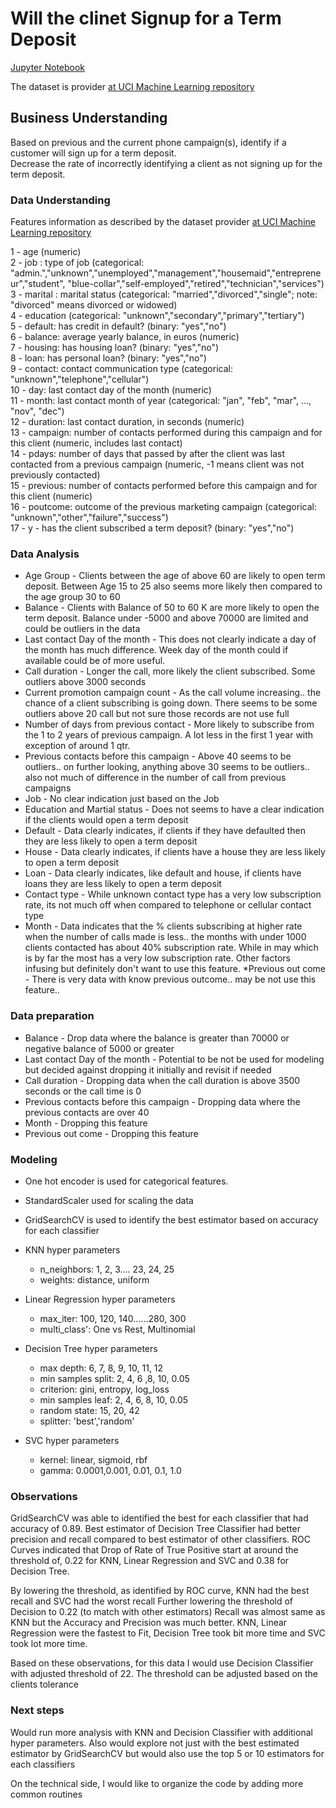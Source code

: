 # Will the clinet Signup for a Term Deposit

[Jupyter Notebook](term-deposit-sign-up.ipynb)

The dataset is provider [at UCI Machine Learning repository](https://archive.ics.uci.edu/dataset/222/bank+marketing) 

## Business Understanding
Based on previous and the current phone campaign(s), identify if a customer will sign up for a term deposit.  
Decrease the rate of incorrectly identifying a client as not signing up for the term deposit. 

### Data Understanding
Features information as described by the dataset provider [at UCI Machine Learning repository](https://archive.ics.uci.edu/dataset/222/bank+marketing) 

1 - age (numeric)</br>
2 - job : type of job (categorical: "admin.","unknown","unemployed","management","housemaid","entrepreneur","student", "blue-collar","self-employed","retired","technician","services")</br>
3 - marital : marital status (categorical: "married","divorced","single"; note: "divorced" means divorced or widowed)</br>
4 - education (categorical: "unknown","secondary","primary","tertiary")</br>
5 - default: has credit in default? (binary: "yes","no")</br>
6 - balance: average yearly balance, in euros (numeric)</br>
7 - housing: has housing loan? (binary: "yes","no")</br>
8 - loan: has personal loan? (binary: "yes","no")</br>
9 - contact: contact communication type (categorical: "unknown","telephone","cellular")</br>
10 - day: last contact day of the month (numeric)</br>
11 - month: last contact month of year (categorical: "jan", "feb", "mar", ..., "nov", "dec")</br>
12 - duration: last contact duration, in seconds (numeric)</br>
13 - campaign: number of contacts performed during this campaign and for this client (numeric, includes last contact)</br>
14 - pdays: number of days that passed by after the client was last contacted from a previous campaign (numeric, -1 means client was not previously contacted)</br>
15 - previous: number of contacts performed before this campaign and for this client (numeric)</br>
16 - poutcome: outcome of the previous marketing campaign (categorical: "unknown","other","failure","success")</br>
17 - y - has the client subscribed a term deposit? (binary: "yes","no")</br>


### Data Analysis 
* Age Group                              - Clients between the age of above 60 are likely to open term deposit. Between Age 15 to 25 also seems more likely then compared to the age group 30 to 60
* Balance                                - Clients with Balance of 50 to 60 K are more likely to open the term deposit. Balance under -5000 and above 70000 are limited and could be outliers in the data 
* Last contact Day of the month          - This does not clearly indicate a day of the month has much difference. Week day of the month could if available could be of more useful.
* Call duration                          - Longer the call, more likely the client subscribed. Some outliers above 3000 seconds
* Current promotion campaign count       - As the call volume increasing.. the chance of a client subscribing is going down. There seems to be some outliers above 20 call but not sure those records are not use full 
* Number of days from previous contact   - More likely to subscribe from the 1 to 2 years of previous campaign. A lot less in the first 1 year with exception of around 1 qtr. 
* Previous contacts before this campaign - Above 40 seems to be outliers.. on further looking, anything above 30 seems to be outliers.. also not much of difference in the number of call from previous campaigns
* Job                                    - No clear indication just based on the Job
* Education and Martial status           - Does not seems to have a clear indication if the clients would open a term deposit
* Default                                - Data clearly indicates, if clients if they have defaulted then they are  less likely to open a term deposit
* House                                  - Data clearly indicates, if clients have a house they are less likely to open a term deposit
* Loan                                   - Data clearly indicates, like default and house, if clients have loans they are less likely to open a term deposit
* Contact type                           - While unknown contact type has a very low subscription rate, its not much off when compared to telephone or cellular contact type
* Month                                  - Data indicates that the % clients subscribing at higher rate when the number of calls made is less.. the months with under 1000 clients contacted has about 40% subscription rate. While in may which is by far the most has a very low subscription rate. Other factors infusing but definitely don't want to use this feature. 
*Previous out come                      - There is very data with know previous outcome.. may be not use this feature.. 

### Data preparation 

* Balance                         		- Drop data where the balance is greater than 70000 or negative balance of 5000 or greater
* Last contact Day of the month   		- Potential to be not be used for modeling but decided against dropping it initially and revisit if needed 
* Call duration							- Dropping data when the call duration is above 3500 seconds or the call time is 0
* Previous contacts before this campaign 	- Dropping data where the previous contacts are over 40
* Month                                  	- Dropping this feature 
* Previous out come                      	- Dropping this feature 



### Modeling

* One hot encoder is used for categorical features. 
* StandardScaler used for scaling the data
* GridSearchCV is used to identify the best estimator based on accuracy for each classifier

* KNN  hyper parameters 
  * n_neighbors: 1, 2, 3.... 23, 24, 25
  * weights: distance, uniform
* Linear Regression hyper parameters
  * max_iter: 100, 120, 140......280, 300
  * multi_class': One vs Rest, Multinomial
* Decision Tree hyper parameters
  * max depth: 6, 7, 8, 9, 10, 11, 12
  * min samples split: 2, 4, 6 ,8, 10, 0.05
  * criterion: gini, entropy, log_loss
  * min samples leaf: 2, 4, 6, 8, 10, 0.05
  * random state: 15, 20, 42
  * splitter: 'best','random'
* SVC hyper parameters
  * kernel: linear, sigmoid, rbf
  * gamma: 0.0001,0.001, 0.01, 0.1, 1.0

### Observations 
GridSearchCV was able to identified the best for each classifier that had accuracy of 0.89. 
Best estimator of Decision Tree Classifier had better precision and recall compared to best estimator of other classifiers. 
ROC Curves indicated that Drop of Rate of True Positive start at around the threshold of, 
 0.22 for KNN, Linear Regression and SVC and 0.38 for Decision Tree. 

By lowering the threshold, as identified by ROC curve, 
      KNN had the best recall and SVC had the worst recall
Further lowering the threshold of Decision to 0.22 (to match with other estimators)
    Recall was almost same as KNN but the Accuracy and Precision was much better.
KNN, Linear Regression were the fastest to Fit, Decision Tree took bit more time and SVC took lot more time. 

Based on these observations,  for this data I would use Decision Classifier with adjusted threshold of 22. 
The threshold can be adjusted based on the clients tolerance 

### Next steps 
Would run more analysis with KNN and Decision Classifier with additional hyper parameters. 
Also would explore not just with the best estimated estimator by GridSearchCV but would also use the top 5 or 10 estimators for each classifiers

On the technical side, I would like to organize the code by adding more common routines 
